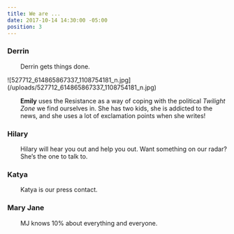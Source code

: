 ```yaml
---
title: We are ...
date: 2017-10-14 14:30:00 -05:00
position: 3
---
```


<h3 style="text-align: left;">Derrin</h3>
<p style="padding-left: 30px;">Derrin gets things done.</p>
![527712_614865867337_1108754181_n.jpg](/uploads/527712_614865867337_1108754181_n.jpg)
<p style="padding-left: 30px;"><b>Emily</b> uses the Resistance as a way of coping with the political <em>Twilight Zone</em> we find ourselves in. She has two kids, she is addicted to the news, and she uses a lot of exclamation points when she writes!</p>
<h3>Hilary</h3>
<p style="padding-left: 30px;">Hilary will hear you out and help you out. Want something on our radar? She’s the one to talk to.</p>
<h3>Katya</h3>
<p style="padding-left: 30px;">Katya is our press contact.</p>
<h3>Mary Jane</h3>
<p style="padding-left: 30px;">MJ knows 10% about everything and everyone.</p>